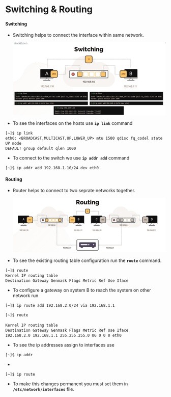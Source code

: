 # Switching & Routing 

  #### Switching

  - Switching helps to connect the interface within same network.

    ![switch](../../images//switch.PNG)

  - To see the interfaces on the hosts use **`ip link`** command

  ```
  [~]$ ip link
  eth0: <BROADCAST,MULTICAST,UP,LOWER_UP> mtu 1500 qdisc fq_codel state UP mode
  DEFAULT group default qlen 1000
  ```

  -  To connect to the switch we use **`ip addr add`** command

  ```
  [~]$ ip addr add 192.168.1.10/24 dev eth0
  ```

  #### Routing

  - Router helps to connect to two seprate networks together.

    ![route](../../images//routing.PNG)

  - To see the existing routing table configuration run the **`route`** command.

  ```
  [~]$ route
  Kernel IP routing table
  Destination Gateway Genmask Flags Metric Ref Use Iface
  ```

  - To configure a gateway on system B to reach the system on other network run

  ```
  [~]$ ip route add 192.168.2.0/24 via 192.168.1.1
  ```
  
  ```
  [~]$ route
  
  Kernel IP routing table
  Destination Gateway Genmask Flags Metric Ref Use Iface
  192.168.2.0 192.168.1.1 255.255.255.0 UG 0 0 0 eth0
  ```

  - To see the ip addresses assign to interfaces use

  ```
  [~]$ ip addr
  ```

  - 

  ```
  [~]$ ip route
  ```

  - To make this changes permanent you must set them in **`/etc/network/interfaces`** file.

